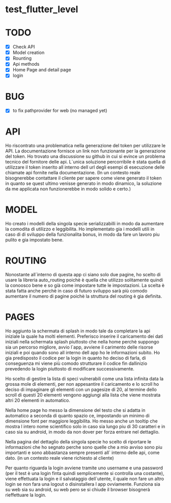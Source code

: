 # test_flutter_level


# TODO
* [x] Check API
* [x] Model creation
* [x] Rounting 
* [x] Api methods
* [x] Home Page and detail page
* [x] login

# BUG
* [X] to fix pathprovider for web (no managed yet) 


# API
Ho riscontrato una problematica nella generazione del token per utilizzare le API.
La documentazione fornisce un link non funzionante per la generazione del token. 
Ho trovato una discussione su github in cui si evince un problema tecnico del fornitore delle api.
L`unica soluzione percorribile è stata quella di utilizzare il token inserito all interno dell url degli esempi di esecuzione delle chiamate api fornite nella documentazione.
(In un contesto reale bisognerebbe contattare il cliente per sapere come viene generato il token in quanto se quest ultimo venisse generato in modo dinamico, la soluzione da me applicata non funzionerebbe in modo solido e certo.)

# MODEL
Ho creato i modelli della singola specie serializzabilli in modo da aumentare la comodita di utilizzo e leggibilita.
Ho implementato gia i modelli utili in caso di di sviluppo della funzionalita bonus, in modo da fare un lavoro piu pulito e gia impostato bene.

# ROUTING
Nonostante all`interno di questa app ci siano solo due pagine, ho scelto di usare la libreria auto_routing poichè è quella che utilizzo solitamente quindi la conoosco bene e so già come impostare tutte le impostazioni.
La scelta è stata fatta anche perchè in caso di futuro sviluppo sarà più comodo aumentare il numero di pagine poichè la struttura del routing è gia definita.

# PAGES
Ho aggiunto la schermata di splash in modo tale da completare la api iniziale la quale ha molti elementi.
Preferisco inserire il caricamento dei dati iniziali nella schermata splash piuttosto che nella home perchè suppongo sia un percorso migliore, avvio l`app, avviene il carimento delle risorse iniziali e poi quando sono all interno dell app ho le informazioni subito. 
Ho gia predisposto il codice per la login in quanto ho deciso di farla, di conseguenza mi viene più comodo strutturare il codice fin dallinizio prevedendo la login piuttosto di modificare successivamente.

Ho scelto di gestire la lista di speci vulnerabili come una lista infinita data la grossa mole di elementi, per non appesantire il caricamento e lo scroll ho deciso di impaginare gli elementi con un pagesize di 20, al termine dello scroll di questi 20 elementi vengono aggiungi alla lista che viene mostrata altri 20 elementi in automatico.

Nella home page ho messo la dimensione del testo che si adatta in automatico a seconda di quanto spazio ce, impostando un minimo di dimensione font per maggiore leggibilita. Ho messo anche un tooltip che mostra l intero nome scientifico solo in caso sia lungo piu di 30 caratteri e in caso sia su android, in modo da non dover per forza entrare nel dettaglio.

Nella pagina del dettaglio della singola specie ho scelto di riportare le informazioni che ho segnato perche sono quelle che a mio avviso sono piu importanti e sono abbastanza sempre presenti all` interno delle api, come dato. (in un contesto reale viene richiesto al cliente)

Per quanto riguarda la login avviene tramite uno username e una password (per il test è una login finta quindi semplicemente si controlla una costante), viene effettuata la login e il salvataggio dell`utente, il quale non fare un altro login se non fara una logout o disinstallera l app ovviamente. Funziona sia su web sia su android, su web pero se si chiude il browser bisognerà rieffettuare la login. 

